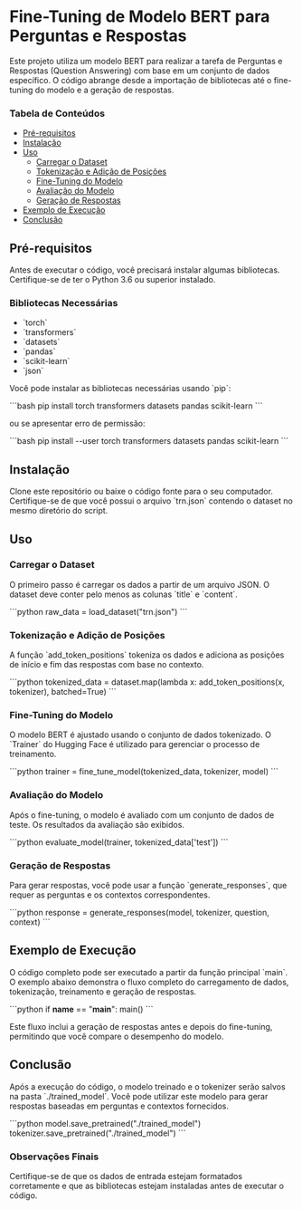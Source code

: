 # Fine-Tuning de Modelo BERT para Perguntas e Respostas

Este projeto utiliza um modelo BERT para realizar a tarefa de Perguntas e Respostas (Question Answering) com base em um conjunto de dados específico. O código abrange desde a importação de bibliotecas até o fine-tuning do modelo e a geração de respostas.

### Tabela de Conteúdos
- [Pré-requisitos](#pré-requisitos)
- [Instalação](#instalação)
- [Uso](#uso)
  - [Carregar o Dataset](#carregar-o-dataset)
  - [Tokenização e Adição de Posições](#tokenização-e-adicionamento-de-posições)
  - [Fine-Tuning do Modelo](#fine-tuning-do-modelo)
  - [Avaliação do Modelo](#avaliação-do-modelo)
  - [Geração de Respostas](#geração-de-respostas)
- [Exemplo de Execução](#exemplo-de-execução)
- [Conclusão](#conclusão)

## Pré-requisitos

Antes de executar o código, você precisará instalar algumas bibliotecas. Certifique-se de ter o Python 3.6 ou superior instalado.

### Bibliotecas Necessárias

- \`torch\`
- \`transformers\`
- \`datasets\`
- \`pandas\`
- \`scikit-learn\`
- \`json\`

Você pode instalar as bibliotecas necessárias usando \`pip\`:

\`\`\`bash
pip install torch transformers datasets pandas scikit-learn
\`\`\`

ou se apresentar erro de permissão:

\`\`\`bash
pip install --user torch transformers datasets pandas scikit-learn
\`\`\`

## Instalação

Clone este repositório ou baixe o código fonte para o seu computador. Certifique-se de que você possui o arquivo \`trn.json\` contendo o dataset no mesmo diretório do script.

## Uso

### Carregar o Dataset

O primeiro passo é carregar os dados a partir de um arquivo JSON. O dataset deve conter pelo menos as colunas \`title\` e \`content\`.

\`\`\`python
raw_data = load_dataset("trn.json")
\`\`\`

### Tokenização e Adição de Posições

A função \`add_token_positions\` tokeniza os dados e adiciona as posições de início e fim das respostas com base no contexto.

\`\`\`python
tokenized_data = dataset.map(lambda x: add_token_positions(x, tokenizer), batched=True)
\`\`\`

### Fine-Tuning do Modelo

O modelo BERT é ajustado usando o conjunto de dados tokenizado. O \`Trainer\` do Hugging Face é utilizado para gerenciar o processo de treinamento.

\`\`\`python
trainer = fine_tune_model(tokenized_data, tokenizer, model)
\`\`\`

### Avaliação do Modelo

Após o fine-tuning, o modelo é avaliado com um conjunto de dados de teste. Os resultados da avaliação são exibidos.

\`\`\`python
evaluate_model(trainer, tokenized_data['test'])
\`\`\`

### Geração de Respostas

Para gerar respostas, você pode usar a função \`generate_responses\`, que requer as perguntas e os contextos correspondentes.

\`\`\`python
response = generate_responses(model, tokenizer, question, context)
\`\`\`

## Exemplo de Execução

O código completo pode ser executado a partir da função principal \`main\`. O exemplo abaixo demonstra o fluxo completo do carregamento de dados, tokenização, treinamento e geração de respostas.

\`\`\`python
if __name__ == "__main__":
    main()
\`\`\`

Este fluxo inclui a geração de respostas antes e depois do fine-tuning, permitindo que você compare o desempenho do modelo.

## Conclusão

Após a execução do código, o modelo treinado e o tokenizer serão salvos na pasta \`./trained_model\`. Você pode utilizar este modelo para gerar respostas baseadas em perguntas e contextos fornecidos.

\`\`\`python
model.save_pretrained("./trained_model")
tokenizer.save_pretrained("./trained_model")
\`\`\`

### Observações Finais

Certifique-se de que os dados de entrada estejam formatados corretamente e que as bibliotecas estejam instaladas antes de executar o código.